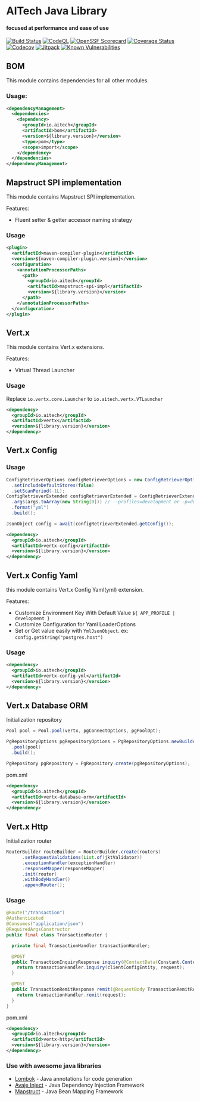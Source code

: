 # AITech Java Library

#### focused at performance and ease of use

[![Build Status](https://github.com/adi-itgg/java-aitech-library/actions/workflows/maven.yml/badge.svg)](https://github.com/adi-itgg/java-aitech-library/actions/workflows/maven.yml)
[![CodeQL](https://github.com/adi-itgg/java-aitech-library/actions/workflows/codeql.yml/badge.svg)](https://github.com/adi-itgg/java-aitech-library/actions/workflows/codeql.yml)
[![OpenSSF Scorecard](https://api.securityscorecards.dev/projects/github.com/adi-itgg/java-aitech-library/badge)](https://securityscorecards.dev/viewer/?uri=github.com/adi-itgg/java-aitech-library)
[![Coverage Status](https://coveralls.io/repos/github/adi-itgg/java-aitech-library/badge.svg?branch=main)](https://coveralls.io/github/adi-itgg/java-aitech-library?branch=main)
[![Codecov](https://codecov.io/gh/adi-itgg/java-aitech-library/branch/main/graph/badge.svg)](https://codecov.io/gh/adi-itgg/java-aitech-library)
[![Jitpack](https://jitpack.io/v/adi-itgg/java-aitech-library.svg)](https://jitpack.io/#adi-itgg/java-aitech-library)
[![Known Vulnerabilities](https://snyk.io/test/github/adi-itgg/java-aitech-library/badge.svg)](https://snyk.io/test/github/adi-itgg/java-aitech-library)


## BOM

This module contains dependencies for all other modules.

### Usage:

```xml
<dependencyManagement>
  <dependencies>
    <dependency>
      <groupId>io.aitech</groupId>
      <artifactId>bom</artifactId>
      <version>${library.version}</version>
      <type>pom</type>
      <scope>import</scope>
    </dependency>
  </dependencies>
</dependencyManagement>
```

## Mapstruct SPI implementation

This module contains Mapstruct SPI implementation.

Features:
* Fluent setter & getter accessor naming strategy

### Usage

```xml
<plugin>
  <artifactId>maven-compiler-plugin</artifactId>
  <version>${maven-compiler-plugin.version}</version>
  <configuration>
    <annotationProcessorPaths>
      <path>
        <groupId>io.aitech</groupId>
        <artifactId>mapstruct-spi-impl</artifactId>
        <version>${library.version}</version>
      </path>
    </annotationProcessorPaths>
  </configuration>
</plugin>
```

## Vert.x

This module contains Vert.x extensions.

Features:
* Virtual Thread Launcher

### Usage

Replace `io.vertx.core.Launcher` to `io.aitech.vertx.VTLauncher`

```xml
<dependency>
  <groupId>io.aitech</groupId>
  <artifactId>vertx</artifactId>
  <version>${library.version}</version>
</dependency>
```

## Vert.x Config

### Usage
```java
ConfigRetrieverOptions configRetrieverOptions = new ConfigRetrieverOptions()
  .setIncludeDefaultStores(false)
  .setScanPeriod(-1L);
ConfigRetrieverExtended configRetrieverExtended = ConfigRetrieverExtended.create(vertx, configRetrieverOptions)
  .args(args.toArray(new String[0])) // --profiles=development or -p=dev
  .format("yml")
  .build();

JsonObject config = await(configRetrieverExtended.getConfig());
```

```xml
<dependency>
  <groupId>io.aitech</groupId>
  <artifactId>vertx-config</artifactId>
  <version>${library.version}</version>
</dependency>
```


## Vert.x Config Yaml

this module contains Vert.x Config Yaml(yml) extension.

Features:
* Customize Environment Key With Default Value `${ APP_PROFILE | development }`
* Customize Configuration for Yaml LoaderOptions
* Set or Get value easily with `YmlJsonObject`. ex: `config.getString("postgres.host")`

### Usage

```xml
<dependency>
  <groupId>io.aitech</groupId>
  <artifactId>vertx-config-yml</artifactId>
  <version>${library.version}</version>
</dependency>
```

## Vert.x Database ORM

Initialization repository
```java
Pool pool = Pool.pool(vertx, pgConnectOptions, pgPoolOpt);

PgRepositoryOptions pgRepositoryOptions = PgRepositoryOptions.newBuilder()
  .pool(pool)
  .build();

PgRepository pgRepository = PgRepository.create(pgRepositoryOptions);
```

pom.xml
```xml
<dependency>
  <groupId>io.aitech</groupId>
  <artifactId>vertx-database-orm</artifactId>
  <version>${library.version}</version>
</dependency>
```

## Vert.x Http

Initialization router
```java
RouterBuilder routeBuilder = RouterBuilder.create(routers)
      .setRequestValidations(List.of(jktValidator))
      .exceptionHandler(exceptionHandler)
      .responseMapper(responseMapper)
      .init(router)
      .withBodyHandler()
      .appendRouter();
```

### Usage

```java
@Route("/transaction")
@Authenticated
@Consumes("application/json")
@RequiredArgsConstructor
public final class TransactionRouter {

  private final TransactionHandler transactionHandler;

  @POST
  public TransactionInquiryResponse inquiry(@ContextData(Constant.ContextKeys.CLIENT_CONFIG_ENTITY) ClientConfigEntity clientConfigEntity, @RequestBody TransactionInquiryRequest request) {
    return transactionHandler.inquiry(clientConfigEntity, request);
  }

  @POST
  public TransactionRemitResponse remit(@RequestBody TransactionRemitRequest request) {
    return transactionHandler.remit(request);
  }
}
```

pom.xml
```xml
<dependency>
  <groupId>io.aitech</groupId>
  <artifactId>vertx-http</artifactId>
  <version>${library.version}</version>
</dependency>
```


### Use with awesome java libraries
- [Lombok](https://github.com/projectlombok/lombok) - Java annotations for code generation
- [Avaje Inject](https://github.com/avaje/avaje-inject) - Java Dependency Injection Framework
- [Mapstruct](https://github.com/mapstruct/mapstruct) - Java Bean Mapping Framework
